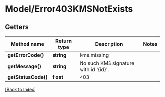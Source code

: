 # Model/Error403KMSNotExists

## Getters

Method name | Return type | Description | Notes
------------ | ------------- | ------------- | -------------
**getErrorCode()** | **string** | kms.missing |
**getMessage()** | **string** | No such KMS signature with id '{id}'. |
**getStatusCode()** | **float** | 403 |

[[Back to Index]](../index.md)
